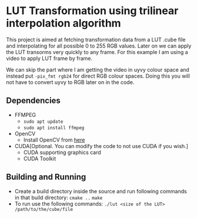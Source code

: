 # LUT Transformation using trilinear interpolation algorithm

This project is aimed at fetching transformation data from a LUT .cube file and interpolating for all possible 0 to 255 RGB values. 
Later on we can apply the LUT transorms very quickly to any frame. For this example I am using a video to apply LUT frame by frame.

We can skip the part where I am getting the video in uyvy colour space and instead put `-pix_fmt rgb24` for direct RGB colour spaces.
Doing this you will not have to convert uyvy to RGB later on in the code.

## Dependencies

- FFMPEG
  - `sudo apt update`
  - `sudo apt install ffmpeg`
- OpenCV
  - Install OpenCV from [here](https://opencv.org/get-started/)
- CUDA[Optional. You can modify the code to not use CUDA if you wish.]
  - CUDA supporting graphics card
  - CUDA Toolkit


## Building and Running

- Create a build directory inside the source and run following commands in that build directory:
  `cmake ..`
  `make`
- To run use the following commands:
  `./lut <size of the LUT> /path/to/the/cube/file`

